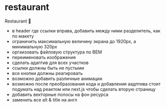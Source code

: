 # restaurant
Restaurant &#127812;

- в header где ссылки вправа, добавить между ними разделитель, как по макету
- ограничить максимальную величину экрана до 1920px, а минимальную 320px
- оргаизовать файловую структура по BEM
- переименовать изображения
- сделать адаптив для всех участков
- ссылки должны быть не пустыми
- все кнопки должны реагировать
- возможно добавить различные анимации
- возможно после преобразования кода и добавления аадптива стоит подумать над реактом или next.js чтобы сделать вторую страницу
- добавить векторные полосы на фон ресурса
- заменить все alt & title на англ